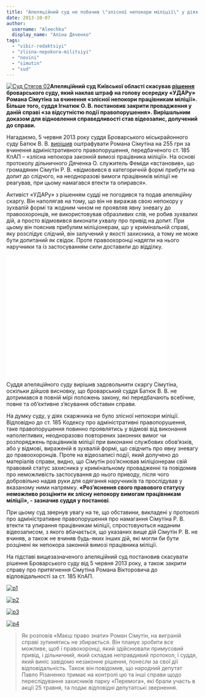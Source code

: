 ```yaml
---
title: "Апеляційний суд не побачив \"злісної непокори міліції\" у діях \"ударівця\" Сімутіна"
date: 2013-10-07
author: 
  username: "Aleechka"
  display_name: "Аліна Дяченко"
tags: 
  - "vibir-redaktsiyi"
  - "zlisna-nepokora-militsiyi"
  - "novini"
  - "simutin"
  - "sud"
---
```


[![Суд Стягов 02](https://mpz.brovary.org/wp-content/uploads/2013/10/Sud-Styagov-02.jpg)](https://mpz.brovary.org/wp-content/uploads/2013/10/Sud-Styagov-02.jpg)**Апеляційний суд Київської області скасував [рішення](https://mpz.brovary.org/deputata-simutina-oshtrafuvali-za-nepokoru-militsiyi-ta-pozbavili-advokatskogo-posvidchennya/ "Депутата Сімутіна оштрафували за «непокору міліції» та позбавили права на адвокатську діяльність") броварського суду, який наклав штраф на голову осередку «УДАРу» Романа Сімутіна за вчинення «злісної непокори працівникам міліції». Більше того, суддя Ігнатюк О. В. постановив закрити провадження у даній справі «за відсутністю події правопорушення». Вирішальним доказом для відновлення справедливості став відеозапис, долучений до справи.**

Нагадаємо, 5 червня 2013 року суддя Броварського міськрайонного суду Батюк В. В. [вирішив](https://mpz.brovary.org/deputata-simutina-oshtrafuvali-za-nepokoru-militsiyi-ta-pozbavili-advokatskogo-posvidchennya/ "Депутата Сімутіна оштрафували за «непокору міліції» та позбавили права на адвокатську діяльність") оштрафувати Романа Сімутіна на 255 грн за вчинення адміністративного правопорушення, передбаченого ст. 185 КпАП – «злісна непокора законній вимозі працівника міліції». На основі протоколу дільничного Дяченка О. служитель Феміди «встановив», що громадянин Сімутін Р. В. «відмовився в категоричній формі прибути на допит до слідчого, на неодноразові вимоги працівників міліції не реагував, при цьому намагався втекти та опирався».

Активіст «УДАРу» з рішенням судді не погодився та подав апеляційну скаргу. Він наполягав на тому, що він не виражав свою непокору у зухвалій формі та жодним чином не проявляв явну зневагу до правоохоронців, не використовував образливих слів, не робив зухвалих дій, а просто відмовився виконати ухвалу про привід на допит. При цьому він пояснив прибулим міліціонерам, що у кримінальній справі, яку розслідує слідчий, він залучений у якості захисника, а тому не може бути допитаний як свідок. Проте правоохоронці надягли на нього наручники та із застосуванням сили доставили до відділку.

<iframe width="420" height="315" src="//www.youtube.com/embed/-7C2s4ohESM" frameborder="0" allowfullscreen></iframe>

Суддя апеляційного суду вирішив задовольнити скаргу Сімутіна, оскільки дійшов висновку, що броварський суддя Батюк В. В. не дотримався в повній мірі положень закону, які передбачають всебічне, повне та об’єктивне з’ясування обставин справи.

На думку суду, у діях скаржника не було злісної непокори міліції. Відповідно до ст. 185 Кодексу про адміністративні правопорушення, таке правопорушення повинно проявлятись у відмові від виконання наполегливих, неодноразово повторених законних вимог чи розпоряджень працівників міліції при виконанні службових обов’язків, або у відмові, вираженій в зухвалій формі, що свідчить про явну зневагу до правоохоронців. Проте на відеозаписі події, який долучено до матеріалів справи, видно, що Сімутін роз’яснював міліціонерам свій правовий статус захисника у кримінальному провадженні та повідомив про неможливість застосування до нього приводу, після чого добровільно надав руки для одягання наручників та прослідував у вказаному ними напрямку. **«Роз’яснення свого правового статусу неможливо розцінити як злісну непокору вимогам працівникам міліції», - зазначив суддя у постанові**.

При цьому суд звернув увагу на те, що обставини, викладені у протоколі про адміністративне правопорушення про намагання Сімутіна Р. В. втекти та упирання працівникам міліції, спростовуються наданим відеозаписом, з якого вбачається, що указаних вище дій Сімутін Р. В. не вчиняв, а також не вчиняв будь-яких інших дій, які могли би бути розцінені як непокора законній вимозі працівника міліції.

На підставі вищезазначеного апеляційний суд постановив скасувати рішення Броварського суду від 5 червня 2013 року, а також закрити справу про притягнення Сімутіна Романа Вікторовича до відповідальності за ст. 185 КпАП.

[![p1](https://mpz.brovary.org/wp-content/uploads/2013/10/p1.jpeg)](https://mpz.brovary.org/wp-content/uploads/2013/10/p1.jpeg)

[![p2](https://mpz.brovary.org/wp-content/uploads/2013/10/p2.jpeg)](https://mpz.brovary.org/wp-content/uploads/2013/10/p2.jpeg)

[![p3](https://mpz.brovary.org/wp-content/uploads/2013/10/p3.jpeg)](https://mpz.brovary.org/wp-content/uploads/2013/10/p3.jpeg)

[![p4](https://mpz.brovary.org/wp-content/uploads/2013/10/p4.jpeg)](https://mpz.brovary.org/wp-content/uploads/2013/10/p4.jpeg)

> Як розповів «Маєш право знати» Роман Сімутін, на виграній справі зупинятись не збирається. Він планує зробити все можливе, щоб і правохоронці, який здійснювали примусовий привід, і дільничний, який складав неправдивий протокол, і суддя, який виніс завідомо незаконне рішення, понесли за свої дії відповідальність. Також він повідомив, що народний депутат Павло Різаненко тримає на контролі цю та інші справи щодо переслідування захисників парку «Перемога», які брали участь в акції 25 травня, та подає відповідні депутатські звернення.
